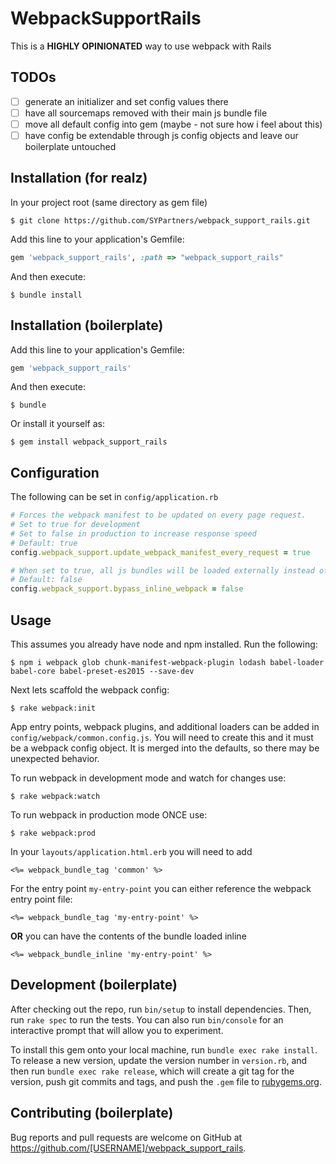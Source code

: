 # WebpackSupportRails

This is a **HIGHLY OPINIONATED** way to use webpack with Rails

## TODOs

- [ ] generate an initializer and set config values there
- [ ] have all sourcemaps removed with their main js bundle file
- [ ] move all default config into gem (maybe - not sure how i feel about this)
- [ ] have config be extendable through js config objects and leave our boilerplate untouched

## Installation (for realz)

In your project root (same directory as gem file)

    $ git clone https://github.com/SYPartners/webpack_support_rails.git

Add this line to your application's Gemfile:

```ruby
gem 'webpack_support_rails', :path => "webpack_support_rails"
```

And then execute:

    $ bundle install


## Installation (boilerplate)

Add this line to your application's Gemfile:

```ruby
gem 'webpack_support_rails'
```

And then execute:

    $ bundle

Or install it yourself as:

    $ gem install webpack_support_rails

## Configuration

The following can be set in `config/application.rb`

```ruby
# Forces the webpack manifest to be updated on every page request.
# Set to true for development
# Set to false in production to increase response speed
# Default: true
config.webpack_support.update_webpack_manifest_every_request = true

# When set to true, all js bundles will be loaded externally instead of inlined.
# Default: false
config.webpack_support.bypass_inline_webpack = false
```

## Usage

This assumes you already have node and npm installed. Run the following:

    $ npm i webpack glob chunk-manifest-webpack-plugin lodash babel-loader babel-core babel-preset-es2015 --save-dev

Next lets scaffold the webpack config:

    $ rake webpack:init

App entry points, webpack plugins, and additional loaders can be added in `config/webpack/common.config.js`. You will need to create this and it must be a webpack config object. It is merged into the defaults, so there may be unexpected behavior.

To run webpack in development mode and watch for changes use:

    $ rake webpack:watch

To run webpack in production mode ONCE use:

    $ rake webpack:prod

In your `layouts/application.html.erb` you will need to add

```erb
<%= webpack_bundle_tag 'common' %>
```

For the entry point `my-entry-point` you can either reference the webpack entry point file:

```erb
<%= webpack_bundle_tag 'my-entry-point' %>
```

**OR** you can have the contents of the bundle loaded inline

```erb
<%= webpack_bundle_inline 'my-entry-point' %>
```


## Development (boilerplate)

After checking out the repo, run `bin/setup` to install dependencies. Then, run `rake spec` to run the tests. You can also run `bin/console` for an interactive prompt that will allow you to experiment.

To install this gem onto your local machine, run `bundle exec rake install`. To release a new version, update the version number in `version.rb`, and then run `bundle exec rake release`, which will create a git tag for the version, push git commits and tags, and push the `.gem` file to [rubygems.org](https://rubygems.org).

## Contributing (boilerplate)

Bug reports and pull requests are welcome on GitHub at https://github.com/[USERNAME]/webpack_support_rails.

